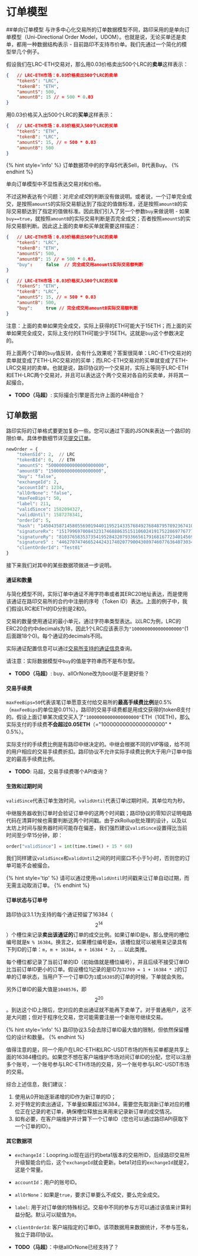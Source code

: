 # 订单模型


##单向订单模型
与许多中心化交易所的订单数据模型不同，路印采用的是单向订单模型（Uni-Directional Order Model，UDOM）。也就是说，无论买单还是卖单，都用一种数据结构表示 - 目前路印不支持市价单。我们先通过一个简化的模型举几个例子。

假设我们在LRC-ETH交易对，那么用0.03价格卖出500个LRC的**卖单**这样表示：
```JSON
{   // LRC-ETH市场：0.03价格卖出500个LRC的卖单
    "tokenS": "LRC",
    "tokenB": "ETH",
    "amountS": 500,
    "amountB": 15 // = 500 * 0.03
}
```
用0.03价格买入出500个LRC的**买单**这样表示：
```JSON
{   // LRC-ETH市场：0.03价格买入500个LRC的买单
    "tokenS": "ETH",
    "tokenB": "LRC",
    "amountS": 15, // = 500 * 0.03
    "amountB": 500 
}
```

{% hint style='info' %}
订单数据项中的的字母S代表Sell，B代表Buy。
{% endhint %}

单向订单模型中不显性表达交易对和价格。

不过这种表达有个问题：对*完全成交*的判断没有做说明。或者说，一个订单完全成交，是按照`amountS`的实际交易额达到了指定的值做标准，还是按照`amountB`的实际交易额达到了指定的值做标准。因此我们引入了另一个参数`buy`来做说明 - 如果`buy==true`，就按照`amountB`的实际交易判断是否完全成交；否者按照`amountS`的实际交易额判断。因此这上面的卖单和买单就需要这样描述：

```JSON
{   // LRC-ETH市场：0.03价格卖出500个LRC的卖单
    "tokenS": "LRC",
    "tokenB": "ETH",
    "amountS": 500,
    "amountB": 15 // = 500 * 0.03，
    "buy":     false  // 完全成交用amountS实际交易额判断
}
```

```JSON
{   // LRC-ETH市场：0.03价格买入500个LRC的买单
    "tokenS": "ETH",
    "tokenB": "LRC",
    "amountS": 15, // = 500 * 0.03
    "amountB": 500,
    "buy":     true // 完全成交用amountB实际交易额判断
}
```
注意：上面的卖单如果完全成交，实际上获得的ETH可能大于15ETH；而上面的买单如果完全成交，实际上支付的ETH可能少于15ETH。这就是`buy`这个参数决定的。

将上面两个订单的`buy`值反转，会有什么效果呢？答案很简单：LRC-ETH交易对的卖单就变成了ETH-LRC交易对的买单；而LRC-ETH交易对的买单就变成了ETH-LRC交易对的卖单。也就是说，路印协议的一个交易对，实际上等同于LRC-ETH和ETH-LRC两个交易对，并且可以表达这个两个交易对各自的买卖单，并将其一起撮合。

- **TODO（马超）**: 实际撮合引擎是否允许上面的4种组合？

## 订单数据
路印实际的订单格式要更加复杂一些。您可以通过下面的JSON来表达一个路印的限价单。具体参数细节详见[提交订单](../dex_apis/submitOrder.md)。

```python
newOrder = {
    "tokenSId": 2,  // LRC
    "tokenBId": 0,  // ETH
    "amountS": "500000000000000000000",
    "amountB": "15000000000000000000",
    "buy": "false",
    "exchangeId": 2,
    "accountId": 1234,
    "allOrNone": "false",
    "maxFeeBips": 50,
    "label": 211,
    "validSince": 1582094327,
    "validUntil": 1587278341,
    "orderId": 5,
    "hash": "14504358714580556901944011952143357684927684879578923674101657902115012783290",
    "signatureRx": "15179969700843231746888635151106024191752286977677731880613780154804077177446",
    "signatureRy": "8103765835373541952843207933665617916816772340145691265012430975846006955894",
    "signatureS" : "4462707474665244243174020779004308974607763640730341744048308145656189589982",
    "clientOrderId": "Test01"
}
```

接下来我们对其中的某些数据项做进一步说明。

#### 通证和数量
与简化模型不同，实际订单中通证不用字符串或者其ERC20地址表达，而是使用该通证在路印交易所的合约中注册的序号（Token ID）表达。上面的例子中，我们假设LRC和ETH的ID分别是2和0。

交易的数量使用通证的最小单元，通过字符串类型表达。以LRC为例，LRC的ERC20合约中decimals为18，因此1个LRC应该表示为`"1000000000000000000"`(1后面跟18个0)。每个通证的decimals不同。

实际通证配置信息可以通过[交易所支持的通证信息](../dex_apis/getTokens.md)查询。

请注意：实际数据模型中`buy`的值是字符串而不是布尔型。

- **TODO（马超）**: buy、allOrNone改为bool是不是更好些？


#### 交易手续费
`maxFeeBips=50`代表该笔订单愿意支付给交易所的**最高手续费比例**是0.5%（`maxFeeBips`的单位是0.01%）。路印的交易手续费都是用成交获得的tokenB支付的。假设上面订单某次成交买入了`"10000000000000000000"`ETH（10ETH)，那么实际支付的手续费**不会超过0.05ETH**（="10000000000000000000" * 0.5%）。

实际支付的手续费比例是有路印中继决定的。中继会根据不同的VIP等级，给不同的用户相应的交易手续费折扣。路印协议不允许实际手续费比例大于用户订单中指定的最高手续费比例。

- **TODO**: 马超，交易手续费哪个API查询？

#### 生效和过期时间

`validSince`代表订单生效时间，`validUntil`代表订单过期时间，其单位均为秒。

中继服务器收到订单时会验证订单中的这两个时间戳；路印协议的零知识证明电路代码在清算时候也需要判断这两个时间戳。由于zkRollup批处理的设计，以及以太坊上时间与服务器时间可能存在偏差，我们强烈建议`validSince`设置得比当前时间至少早15分钟，即：

```python
order["validSince"] = int(time.time() + 15 * 60)
```

我们同样建议`validSince`和`validUntil`之间的时间窗口不小于1小时，否则您的订单可能不会被撮合。

{% hint style='tip' %}
请可以通过使用`validUntil`时间戳来让订单自动过期，而无需主动取消订单。
{% endhint %}


#### 订单状态与订单号


路印协议3.1.1为支持的每个通证预留了16384（$$2^{14}$$）个槽位来记录**卖出该通证的**订单的成交比例。如果订单ID是`N`，那么使用的槽位编号就是`N % 16384`。换言之，如果槽位编号是`m`，该槽位就可以被用来记录具有下列ID的订单：`m`，`m + 16384`，`m + 16384 * 2`，... 以此类推。

每个槽位都记录了当前订单的ID（初始值就是槽位编号），并且后续不接受订单ID比当前订单ID更小的订单。假设槽位1记录的是ID为`32769 = 1 + 16384 * 2`的订单的订单状态，当用户下一个订单ID为`1`或`16385`的订单的时候，下单就会失败。


另外订单ID的最大值是`1048576`，即$$2^{20}$$。到达这个ID上限后，您对应的卖出通证就不能再下卖单了。对于普通用户，这不是大问题；但对于程序化交易，您可能需要注册一个新账号继续交易。

{% hint style='info' %}
路印协议3.5会去除订单ID最大值的限制，但依然保留槽位的设计和数量。
{% endhint %}

值得注意的是，同一个用户在LRC-ETH和LRC-USDT市场的所有买单都是共享上面的16384槽位的。如果您不想在客户端维护市场对间订单ID的分配，您可以注册多个账号，一个账号参与LRC-ETH市场的交易，另一个账号参与LRC-USDT市场的交易。


综合上述信息，我们建议：
1. 使用从0开始逐渐递增的ID作为新订单的ID；
2. 对于特定的卖出通证，下单量如果超过16384，需要您先取消新订单对应的槽位正在记录的老订单，确保槽位释放出来用来记录新订单的成交情况。
3. 如有必要，在客户端维护并计算下一个订单ID（您也可以通过路印API获取下一个订单的ID）。



#### 其它数据项

- `exchangeId`：Loopring.io现在运行的beta1版本的交易所ID，后续路印交易所升级智能合约后，这个`exchangeId`就会更新。beta1对应的`exchangeId`就是2，这是个常量。
- `accountId`：用户的账号ID。
- `allOrNone`：如果是`true`，要求订单要么不成交，要么完全成交。
- `label`: 用于对订单做的特殊标记。交易中不同的参与方可以通过该值来计算利益分配。默认可以赋值为`0`。
- `clientOrderId`: 客户端指定的订单ID。该项数据用来数据统计，不参与签名，独立于路印协议。


- **TODO（马超）**：中继allOrNone已经支持了？





